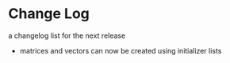 # Change Log

a changelog list for the next release

- matrices and vectors can now be created using initializer lists